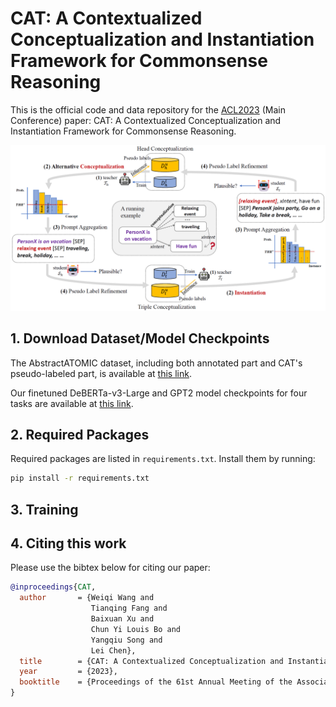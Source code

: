 # CAT: A Contextualized Conceptualization and Instantiation Framework for Commonsense Reasoning

This is the official code and data repository for the [ACL2023](https://2023.aclweb.org/) (Main Conference) paper:
CAT: A Contextualized Conceptualization and Instantiation Framework for Commonsense Reasoning.

![Overview](demo/overview.png)

## 1. Download Dataset/Model Checkpoints

The AbstractATOMIC dataset, including both annotated part and CAT's pseudo-labeled part, is available
at [this link](https://hkustconnect-my.sharepoint.com/:f:/g/personal/wwangbw_connect_ust_hk/EnA7X6PkeE5Dll9sdlwxuG4BH8zw-Bpdtc5kw3L70Shu5g).

Our finetuned DeBERTa-v3-Large and GPT2 model checkpoints for four tasks are available
at [this link](https://hkustconnect-my.sharepoint.com/:f:/g/personal/wwangbw_connect_ust_hk/EnA7X6PkeE5Dll9sdlwxuG4BH8zw-Bpdtc5kw3L70Shu5g).

## 2. Required Packages

Required packages are listed in `requirements.txt`. Install them by running:

```bash
pip install -r requirements.txt
```

## 3. Training



## 4. Citing this work

Please use the bibtex below for citing our paper:

```bibtex
@inproceedings{CAT,
  author       = {Weiqi Wang and
                  Tianqing Fang and
                  Baixuan Xu and
                  Chun Yi Louis Bo and
                  Yangqiu Song and 
                  Lei Chen},
  title        = {CAT: A Contextualized Conceptualization and Instantiation Framework for Commonsense Reasoning},
  year         = {2023},
  booktitle    = {Proceedings of the 61st Annual Meeting of the Association for Computational Linguistics, {ACL} 2023}
}
```